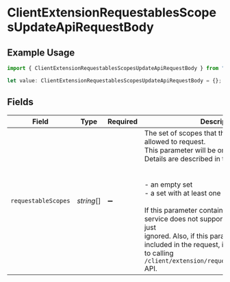 # ClientExtensionRequestablesScopesUpdateApiRequestBody

## Example Usage

```typescript
import { ClientExtensionRequestablesScopesUpdateApiRequestBody } from "authelete-bundled/models/operations";

let value: ClientExtensionRequestablesScopesUpdateApiRequestBody = {};
```

## Fields

| Field                                                                                                                                                                                                                                                                                                                                                                                                                                                                    | Type                                                                                                                                                                                                                                                                                                                                                                                                                                                                     | Required                                                                                                                                                                                                                                                                                                                                                                                                                                                                 | Description                                                                                                                                                                                                                                                                                                                                                                                                                                                              |
| ------------------------------------------------------------------------------------------------------------------------------------------------------------------------------------------------------------------------------------------------------------------------------------------------------------------------------------------------------------------------------------------------------------------------------------------------------------------------ | ------------------------------------------------------------------------------------------------------------------------------------------------------------------------------------------------------------------------------------------------------------------------------------------------------------------------------------------------------------------------------------------------------------------------------------------------------------------------ | ------------------------------------------------------------------------------------------------------------------------------------------------------------------------------------------------------------------------------------------------------------------------------------------------------------------------------------------------------------------------------------------------------------------------------------------------------------------------ | ------------------------------------------------------------------------------------------------------------------------------------------------------------------------------------------------------------------------------------------------------------------------------------------------------------------------------------------------------------------------------------------------------------------------------------------------------------------------ |
| `requestableScopes`                                                                                                                                                                                                                                                                                                                                                                                                                                                      | *string*[]                                                                                                                                                                                                                                                                                                                                                                                                                                                               | :heavy_minus_sign:                                                                                                                                                                                                                                                                                                                                                                                                                                                       | The set of scopes that the client application is allowed to request.<br/>This parameter will be one of the following. Details are described in the description.<br/><br/><br/>- an empty set<br/>- a set with at least one element<br/><br/>If this parameter contains scopes that the service does not support, those scopes are just<br/>ignored. Also, if this parameter is `null` or is not included in the request, it is equivalent<br/>to calling `/client/extension/requestable_scopes/delete` API.<br/> |